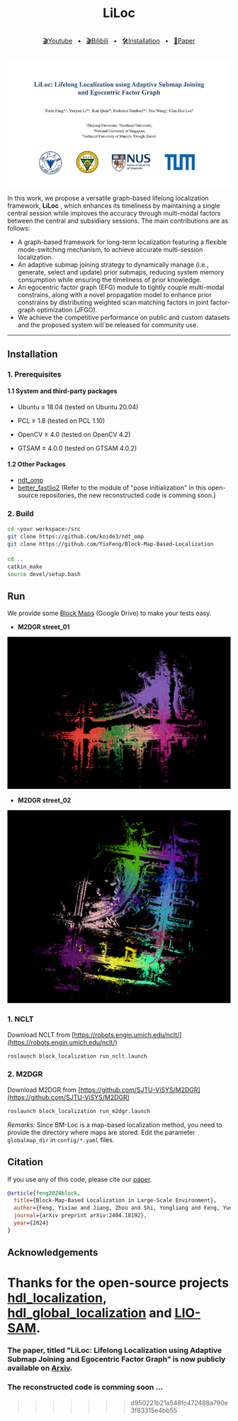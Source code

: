 <div align="center">
    <h1>LiLoc</h1>
    <br />
    <a href=https://www.youtube.com/watch?v=txBE5ZRduEw>🎬Youtube</a>
    <span>&nbsp;&nbsp;•&nbsp;&nbsp;</span>
    <a href=https://www.bilibili.com/video/BV1uatkeFEWL/?vd_source=7936e3be9727382a31661ae25224c8ad>🎬Bilibili</a>
    <span>&nbsp;&nbsp;•&nbsp;&nbsp;</span>
    <a href="https://github.com/YixFeng/Block-Map-Based-Localization/blob/main/README.md#Installation">🛠️Installation</a>
    <span>&nbsp;&nbsp;•&nbsp;&nbsp;</span>
    <a href=https://arxiv.org/abs/2409.10172>📑Paper</a>
  <br />
  <br />
</div>

![BMLoc_cover](doc/liloc.png)

In this work, we propose a versatile graph-based lifelong localization framework, <strong>LiLoc</strong> , which enhances its timeliness by maintaining a single central session while improves the accuracy through multi-modal factors between the central and subsidiary sessions. The main contributions are as follows:

- A graph-based framework for long-term localization featuring a flexible mode-switching mechanism, to achieve accurate multi-session localization.
- An adaptive submap joining strategy to dynamically manage (i.e., generate, select and update) prior submaps, reducing system memory consumption while ensuring the timeliness of prior knowledge.
- An egocentric factor graph (EFG) module to tightly couple multi-modal constrains, along with a novel propagation model to enhance  prior constrains by distributing weighted scan matching factors in joint factor-graph optimization (JFGO). 
- We achieve the competitive performance on public and custom datasets and the proposed system will be released for community use.


***
## Installation
### 1. Prerequisites
#### 1.1 System and third-party packages
- Ubuntu $\geq$ 18.04 (tested on Ubuntu 20.04)

- PCL $\geq$ 1.8 (tested on PCL 1.10)

- OpenCV $\geq$ 4.0 (tested on OpenCV 4.2)

- GTSAM $\geq$ 4.0.0 (tested on GTSAM 4.0.2)

#### 1.2 Other Packages
- [ndt_omp](https://github.com/koide3/ndt_omp)
- [better_fastlio2](https://github.com/Yixin-F/better_fastlio2) (Refer to the module of "pose initialization" in this open-source repositories, the new reconstructed code is comming soon.)

### 2. Build
```bash
cd <your workspace>/src
git clone https://github.com/koide3/ndt_omp
git clone https://github.com/YixFeng/Block-Map-Based-Localization

cd ..
catkin_make
source devel/setup.bash
```

## Run
We provide some [Block Maps](https://drive.google.com/file/d/1Z2K56jTkMOouZhM4c9JhPvqyDxGFiXSY/view?usp=drive_link) (Google Drive) to make your tests easy. 

- **M2DGR street_01**
  
![m2dgr_street_01](figs/m2dgr_street_01.png)

- **M2DGR street_02**

![m2dgr_street_02](figs/m2dgr_street_02.png)

### 1. NCLT
Download NCLT from [https://robots.engin.umich.edu/nclt/](https://robots.engin.umich.edu/nclt/)
```bash
roslaunch block_localization run_nclt.launch
```

### 2. M2DGR
Download M2DGR from [https://github.com/SJTU-ViSYS/M2DGR](https://github.com/SJTU-ViSYS/M2DGR)
```bash
roslaunch block_localization run_m2dgr.launch
```
*Remarks:*
Since BM-Loc is a map-based localization method, you need to provide the directory where maps are stored. Edit the parameter `globalmap_dir` in `config/*.yaml` files. 


## Citation
If you use any of this code, please cite our [paper](https://arxiv.org/pdf/2404.18192).

```bibtex
@article{feng2024block,
  title={Block-Map-Based Localization in Large-Scale Environment},
  author={Feng, Yixiao and Jiang, Zhou and Shi, Yongliang and Feng, Yunlong and Chen, Xiangyu and Zhao, Hao and Zhou, Guyue},
  journal={arXiv preprint arXiv:2404.18192},
  year={2024}
}
```

## Acknowledgements
Thanks for the open-source projects [hdl_localization](https://github.com/koide3/hdl_localization), [hdl_global_localization](https://github.com/koide3/hdl_localization) and [LIO-SAM](https://github.com/TixiaoShan/LIO-SAM).
=======
### The paper, titled "LiLoc: Lifelong Localization using Adaptive Submap Joining and Egocentric Factor Graph" is now publicly available on [Arxiv](https://arxiv.org/abs/2409.10172).

### The reconstructed code is comming soon ...
>>>>>>> d950221b21a548fc472488a790e3f83315e4bb55
